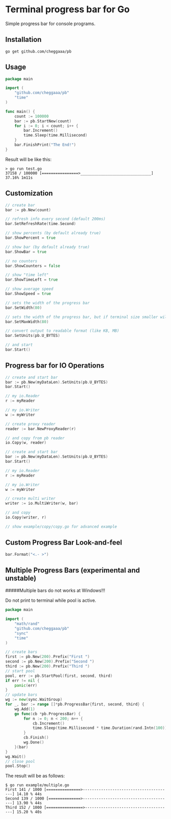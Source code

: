 # Terminal progress bar for Go  

Simple progress bar for console programs. 
    

## Installation

```
go get github.com/cheggaaa/pb
```   

## Usage   

```Go
package main

import (
	"github.com/cheggaaa/pb"
	"time"
)

func main() {
	count := 100000
	bar := pb.StartNew(count)
	for i := 0; i < count; i++ {
		bar.Increment()
		time.Sleep(time.Millisecond)
	}
	bar.FinishPrint("The End!")
}

```

Result will be like this:

```
> go run test.go
37158 / 100000 [================>_______________________________] 37.16% 1m11s
```

## Customization

```Go  
// create bar
bar := pb.New(count)

// refresh info every second (default 200ms)
bar.SetRefreshRate(time.Second)

// show percents (by default already true)
bar.ShowPercent = true

// show bar (by default already true)
bar.ShowBar = true

// no counters
bar.ShowCounters = false

// show "time left"
bar.ShowTimeLeft = true

// show average speed
bar.ShowSpeed = true

// sets the width of the progress bar
bar.SetWidth(80)

// sets the width of the progress bar, but if terminal size smaller will be ignored
bar.SetMaxWidth(80)

// convert output to readable format (like KB, MB)
bar.SetUnits(pb.U_BYTES)

// and start
bar.Start()
``` 

## Progress bar for IO Operations

```go
// create and start bar
bar := pb.New(myDataLen).SetUnits(pb.U_BYTES)
bar.Start()

// my io.Reader
r := myReader

// my io.Writer
w := myWriter

// create proxy reader
reader := bar.NewProxyReader(r)

// and copy from pb reader
io.Copy(w, reader)

```

```go
// create and start bar
bar := pb.New(myDataLen).SetUnits(pb.U_BYTES)
bar.Start()

// my io.Reader
r := myReader

// my io.Writer
w := myWriter

// create multi writer
writer := io.MultiWriter(w, bar)

// and copy
io.Copy(writer, r)

// show example/copy/copy.go for advanced example
```

## Custom Progress Bar Look-and-feel

```go
bar.Format("<.- >")
```

## Multiple Progress Bars (experimental and unstable)

#####Multiple bars do not works at Windows!!!

Do not print to terminal while pool is active.

```go
package main

import (
    "math/rand"
    "github.com/cheggaaa/pb"    
    "sync"
    "time"
)

// create bars
first := pb.New(200).Prefix("First ")
second := pb.New(200).Prefix("Second ")
third := pb.New(200).Prefix("Third ")
// start pool
pool, err := pb.StartPool(first, second, third)
if err != nil {
	panic(err)
}
// update bars
wg := new(sync.WaitGroup)
for _, bar := range []*pb.ProgressBar{first, second, third} {
	wg.Add(1)
	go func(cb *pb.ProgressBar) {
		for n := 0; n < 200; n++ {
			cb.Increment()
			time.Sleep(time.Millisecond * time.Duration(rand.Intn(100)))
		}
		cb.Finish()
		wg.Done()
	}(bar)
}
wg.Wait()
// close pool
pool.Stop()
```

The result will be as follows:

```
$ go run example/multiple.go 
First 141 / 1000 [===============>---------------------------------------] 14.10 % 44s
Second 139 / 1000 [==============>---------------------------------------] 13.90 % 44s
Third 152 / 1000 [================>--------------------------------------] 15.20 % 40s
```
